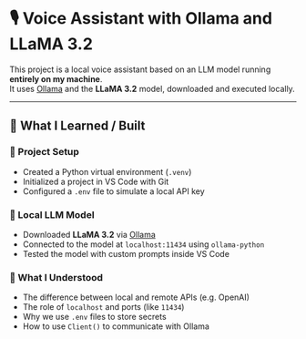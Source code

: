 # 🎙️ Voice Assistant with Ollama and LLaMA 3.2

This project is a local voice assistant based on an LLM model running **entirely on my machine**.  
It uses [Ollama](https://ollama.com/) and the **LLaMA 3.2** model, downloaded and executed locally.

---

## 🚀 What I Learned / Built

### 🔧 Project Setup
- Created a Python virtual environment (`.venv`)
- Initialized a project in VS Code with Git
- Configured a `.env` file to simulate a local API key

### 🧠 Local LLM Model
- Downloaded **LLaMA 3.2** via [Ollama](https://ollama.com/library/llama3.2)
- Connected to the model at `localhost:11434` using `ollama-python`
- Tested the model with custom prompts inside VS Code

### 🧪 What I Understood
- The difference between local and remote APIs (e.g. OpenAI)
- The role of `localhost` and ports (like `11434`)
- Why we use `.env` files to store secrets
- How to use `Client()` to communicate with Ollama
